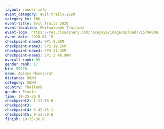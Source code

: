 ```yaml
--- 
layout: runner-info 
event_category: evil-trails-2020 
category_km: 50K 
event-title: Evil Trails 2020 
event-location: Phitsalunok Thailand 
event-logo: https://res.cloudinary.com/raceyaya/image/upload/v1579480618/logo/evil-trails_wm80bv.jpg 
event-date: 2020-01-19 
checkpoint-name2: SP1 8.3KM 
checkpoint-name3: SP2 19.2KM 
checkpoint-name4: SP3 31.3KM 
checkpoint-name5: SP1.3 46.9KM 
overall_rank: 95
gender_rank: 17
bib: 50170
name: Apinya Moonjarat
distance: 50KM
category: 50KM
country: Thailand
gender: Female
time: 10-35-36.0
checkpoint2: 1-11-18.6
checkpoint3: 
checkpoint4: 5-42-45.1
checkpoint5: 9-13-39.6
finish: 10-35-36.0
--- 
```

